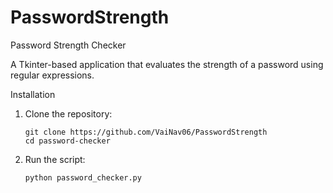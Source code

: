 # PasswordStrength

Password Strength Checker

A Tkinter-based application that evaluates the strength of a password using regular expressions.


Installation
1.	Clone the repository:

	    git clone https://github.com/VaiNav06/PasswordStrength
	    cd password-checker


2.	Run the script:

   		python password_checker.py

